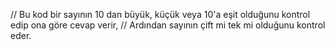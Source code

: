 // Bu kod bir sayının 10 dan büyük, küçük veya 10'a eşit olduğunu kontrol edip ona göre cevap verir,
// Ardından sayının çift mi tek mi olduğunu kontrol eder.
